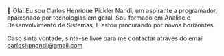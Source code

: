 👋 Olá! Eu sou Carlos Henrique Pickler Nandi, um aspirante a programador, apaixonado por tecnologias em geral. Sou formado em Analise e Desenvolvimento de Sistemas, E estou procurando por novos horizontes.

Caso sinta vontade, sinta-se livre para me contactar atraves do email carloshpnandi@gmail.com
<!---
Carlosnandi/Carlosnandi is a ✨ special ✨ repository because its `README.md` (this file) appears on your GitHub profile.
You can click the Preview link to take a look at your changes.
--->
